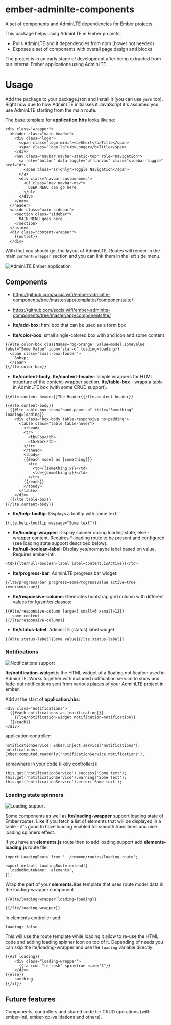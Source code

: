 # ember-adminlte-components

A set of components and AdminLTE dependencies for Ember projects.

This package helps using AdminLTE in Ember projects:

* Pulls AdminLTE and it dependencies from npm (bower not needed)
* Exposes a set of components with overall page design and blocks

The project is in an early stage of development after being extracted
from our internal Ember applications using AdminLTE.


Usage
=====

Add the package to your package.json and install it (you can use `yarn` too).
Right now due to how AdminLTE initialises it JavaScript it's assumed you use
AdminLTE starting from the main route.

The base template for **application.hbs** looks like so:

```
<div class="wrapper">
  <header class="main-header">
    <div class="logo">
      <span class="logo-mini"><b>Short</b>Title</span>
      <span class="logo-lg"><b>Longer</b>Title</span>
    </div>
    <nav class="navbar navbar-static-top" role="navigation">
      <a role="button" data-toggle="offcanvas" class="sidebar-toggle" href="#">
        <span class="sr-only">Toggle Navigation</span>
      </a>
      <div class="navbar-custom-menu">
        <ul class="nav navbar-nav">
          USER MENU can go here
        </ul>
      </div>
    </nav>
  </header>
  <aside class="main-sidebar">
    <section class="sidebar">
      MAIN MENU goes here
    </section>
  </aside>
  <div class="content-wrapper">
    {{outlet}}
  </div>
```

With that you should get the layout of AdminLTE. Routes will render in the main
`content-wrapper` section and you can link them in the left side menu.


![AdminLTE Ember application](docs/admin_lte_ember.png?raw=true)


Components
----------
* https://github.com/socialwifi/ember-adminlte-components/tree/master/app/templates/components/lte/
* https://github.com/socialwifi/ember-adminlte-components/tree/master/app/components/lte/


* **lte/add-box**: html box that can be used as a form box
* **lte/color-box**: small single-colored box with and icon and some content
```
{{#lte.color-box classNames='bg-orange' value=model.somevalue label="Some Value" icon='star-o' loading=loading}}
  <span class="small-box-footer">
    &nbsp;
  </span>
{{/lte.color-box}}
```
* **lte/content-body**, **lte/content-header**: simple wrappers for HTML structure of the
content-wrapper section. **lte/table-box** - wraps a table in AdminLTE box (with some CRUD support).
```
{{#lte.content-header}}The Header{{/lte.content-header}}

{{#lte.content-body}}
  {{#lte.table-box icon="hand-paper-o" title="Something" loading=loading}}
    <div class="box-body table-responsive no-padding">
      <table class="table table-hover">
        <thead>
        <tr>
          <th>Foo</th>
          <th>Bar</th>
        </tr>
        </thead>
        <tbody>
        {{#each model as |something|}}
          <tr>
            <td>{{something.x}}</td>
            <td>{{something.y}}</td>
          </tr>
        {{/each}}
        </tbody>
      </table>
    </div>
  {{/lte.table-box}}
{{/lte.content-body}}
```

* **lte/help-tooltip**: Displays a tooltip with some text:
```
{{lte.help-tooltip message="Some text"}}
```

* **lte/loading-wrapper**: Display spinner during loading state, else - wrapper content.
Requires *-loading route to be present and configured (see loading state support described below).
* **lte/null-boolean-label**: Display yes/no/maybe label based on value. Requires ember-intl.
```
<td>{{lte/null-boolean-label label=content.isActive}}</td>
```
* **lte/progress-bar**: AdminLTE progress bar widget:
```
{{lte/progress-bar progress=someProgressValue active=true reversed=true}}
```
* **lte/responsive-column**: Generates bootstrap grid column with different values for lg/sm/xs classes:
```
{{#lte/responsive-column large=3 small=6 xsmall=12}}
   some content
{{/lte/responsive-column}}
```
* **lte/status-label**: AdminLTE (status) label widget.
```
{{#lte.status-label}}Some value{{/lte.status-label}}
```


### Notifications

![Notifications support](docs/notification.png?raw=true)


**lte/notification-widget** is the HTML widget of a floating notification used in AdminLTE.
Works together with included notification service to show and fade-out notifications sent from
various places of your AdminLTE project in ember.

Add at the start of **application.hbs**:
```
<div class="notifications">
  {{#each notifications as |notification|}}
    {{lte/notification-widget notification=notification}}
  {{/each}}
</div>
```

application controller:
```
notificationService: Ember.inject.service('notifications'),
notifications: Ember.computed.readOnly('notificationService.notifications'),
```

somewhere in your code (likely controllers):
```
this.get('notificationService').success('Some text');
this.get('notificationService').warning('Some text');
this.get('notificationService').error('Some text');
```


### Loading state spinners

![Loading support](docs/loading.png?raw=true)


Some components as well as **lte/loading-wrapper** support loading state of Ember routes.
Like if you fetch a list of elements that will be displayed in a table - it's good to
have loading enabled for smooth transitions and nice loading spinners effect.

If you have an **elements.js** route then to add loading support add **elements-loading.js** route file:
```
import LoadingRoute from '../common/routes/loading-route';

export default LoadingRoute.extend({
  loadedRouteName: 'elements',
});

```

Wrap the part of your **elements.hbs** template that uses route model data in the loading-wrapper component
```
{{#lte/loading-wrapper loading=loading}}

{{/lte/loading-wrapper}}
```

In elements controller add:
```
loading: false
```

This will use the route template while loading it allow to re-use the HTML code and adding loading spinner icon on top of it.
Depending of needs you can skip the lte/loading-wrapper and use the `loading` variable directly:

```
{{#if loading}}
    <div class="loading-wrapper">
      {{fa-icon "refresh" spin=true size="3"}}
    </div>
{{else}}
    somthing
{{/if}}
```


Future features
---------------
Components, controllers and shared code for CRUD operations (with ember-intl, ember-cp-validations and others).
